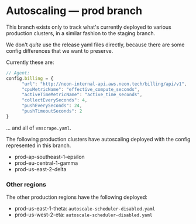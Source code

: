 # Autoscaling — prod branch

This branch exists only to track what's currently deployed to various production clusters, in a
similar fashion to the staging branch.

We don't *quite* use the release yaml files directly, because there are some config differences that
we want to preserve.

Currently these are:

```js
// Agent:
config.billing = {
      "url": "http://neon-internal-api.aws.neon.tech/billing/api/v1",
      "cpuMetricName": "effective_compute_seconds",
      "activeTimeMetricName": "active_time_seconds",
      "collectEverySeconds": 4,
      "pushEverySeconds": 24,
      "pushTimeoutSeconds": 2
}
```

... and all of `vmscrape.yaml`.

The following production clusters have autoscaling deployed with the config represented in this
branch.

- prod-ap-southeast-1-epsilon
- prod-eu-central-1-gamma
- prod-us-east-2-delta

### Other regions

The other production regions have the following deployed:

* prod-us-east-1-theta: `autoscale-scheduler-disabled.yaml`
* prod-us-west-2-eta: `autoscale-scheduler-disabled.yaml`
